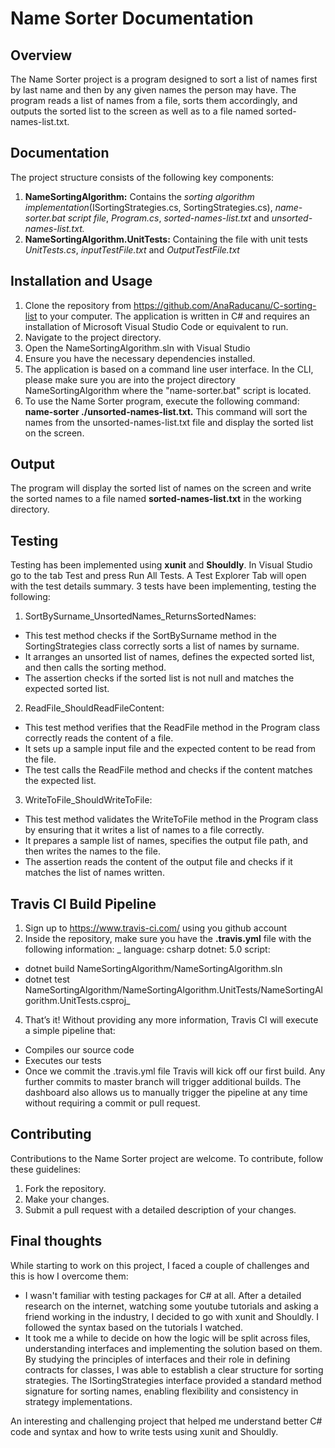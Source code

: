 # Name Sorter Documentation
## Overview
The Name Sorter project is a program designed to sort a list of names first by last name and then by any given names the person may have. 
The program reads a list of names from a file, sorts them accordingly, and outputs the sorted list to the screen as well as to a file named sorted-names-list.txt.
 
## Documentation
The project structure consists of the following key components:
1. **NameSortingAlgorithm:** Contains the _sorting algorithm implementation_(ISortingStrategies.cs, SortingStrategies.cs), _name-sorter.bat script file_, _Program.cs_, _sorted-names-list.txt_ and _unsorted-names-list.txt._
2. **NameSortingAlgorithm.UnitTests:** Containing the file with unit tests _UnitTests.cs_, _inputTestFile.txt_ and _OutputTestFile.txt_

## Installation and Usage
1. Clone the repository from https://github.com/AnaRaducanu/C-sorting-list to your computer. The application is written in C# and requires an installation of Microsoft Visual Studio Code or equivalent to run.
2. Navigate to the project directory.
3. Open the NameSortingAlgorithm.sln with Visual Studio
4. Ensure you have the necessary dependencies installed.
5. The application is based on a command line user interface. In the CLI, please make sure you are into the project directory NameSortingAlgorithm where the "name-sorter.bat" script is located.
6. To use the Name Sorter program, execute the following command: **name-sorter ./unsorted-names-list.txt.** This command will sort the names from the unsorted-names-list.txt file and display the sorted list on the screen. 

## Output
The program will display the sorted list of names on the screen and write the sorted names to a file named **sorted-names-list.txt** in the working directory.

## Testing
Testing has been implemented using **xunit** and **Shouldly**.
In Visual Studio go to the tab Test and press Run All Tests. A Test Explorer Tab will open with the test details summary. 3 tests have been implementing, testing the following:
1. SortBySurname_UnsortedNames_ReturnsSortedNames:
  - This test method checks if the SortBySurname method in the SortingStrategies class correctly sorts a list of names by surname.
  - It arranges an unsorted list of names, defines the expected sorted list, and then calls the sorting method.
  - The assertion checks if the sorted list is not null and matches the expected sorted list.
    
2. ReadFile_ShouldReadFileContent:
  - This test method verifies that the ReadFile method in the Program class correctly reads the content of a file.
  - It sets up a sample input file and the expected content to be read from the file.
  - The test calls the ReadFile method and checks if the content matches the expected list.
    
3. WriteToFile_ShouldWriteToFile:
  - This test method validates the WriteToFile method in the Program class by ensuring that it writes a list of names to a file correctly.
  - It prepares a sample list of names, specifies the output file path, and then writes the names to the file.
  - The assertion reads the content of the output file and checks if it matches the list of names written.

## Travis CI Build Pipeline
1. Sign up to https://www.travis-ci.com/ using you github account
2. Inside the repository, make sure you have the **.travis.yml** file with the following information:
_ language: csharp
 dotnet: 5.0
 script:
  - dotnet build NameSortingAlgorithm/NameSortingAlgorithm.sln
  - dotnet test NameSortingAlgorithm/NameSortingAlgorithm.UnitTests/NameSortingAlgorithm.UnitTests.csproj_
4. That’s it! Without providing any more information, Travis CI will execute a simple pipeline that:
 - Compiles our source code
 - Executes our tests
 - Once we commit the .travis.yml file Travis will kick off our first build. Any further commits to master branch will trigger additional builds. The dashboard also allows us to manually trigger the pipeline at any time without requiring a commit or pull request.

## Contributing
Contributions to the Name Sorter project are welcome. To contribute, follow these guidelines:
1. Fork the repository.
2. Make your changes.
3. Submit a pull request with a detailed description of your changes.


## Final thoughts
While starting to work on this project, I faced a couple of challenges and this is how I overcome them:
- I wasn't familiar with testing packages for C# at all. After a detailed research on the internet, watching some youtube tutorials and asking a friend working in the industry, I decided to go with xunit and Shouldly. I followed the syntax based on the tutorials I watched.
- It took me a while to decide on how the logic will be split across files, understanding interfaces and implementing the solution based on them. By studying the principles of interfaces and their role in defining contracts for classes, I was able to establish a clear structure for sorting strategies. The ISortingStrategies interface provided a standard method signature for sorting names, enabling flexibility and consistency in strategy implementations.

An interesting and challenging project that helped me understand better C# code and syntax and how to write tests using xunit and Shouldly.

